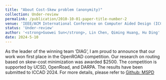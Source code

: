 ```yaml
---
title: "About Cost-Skew problem (anonymity)"
collection: Under-review
permalink: /publication/2010-10-01-paper-title-number-2
venue: 'IEEE/ACM International Conference on Computer Aided Design (ICCAD), 2024.'
status: 'Under-review'
author: '<strong>Guowei Sun</strong>, Lin Chen, Qiming Huang, Hu Ding'
date: 2024-5-10
---
```

As the leader of the winning team ‘DIAG’, I am proud to announce that our work won first place in the OpenROAD competition. Our research on routing based on skew-cost minimization was awarded $2500. The competition is supported by UCSD, OpenRoad, and DARPA. The results have been submitted to ICCAD 2024. For more details, please refer to [Github: MSPD](https://github.com/TILOS-AI-Institute/Multi-Source-Prim-Dijkstra)
